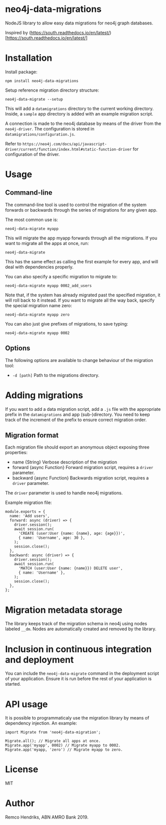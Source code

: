 # neo4j-data-migrations

NodeJS library to allow easy data migrations for neo4j graph databases.

Inspired by (https://south.readthedocs.io/en/latest/)[https://south.readthedocs.io/en/latest/]

# Installation

Install package:

`npm install neo4j-data-migrations`

Setup reference migration directory structure:

`neo4j-data-migrate --setup`

This will add a `datamigrations` directory to the current working directory. Inside, a `sample` app directory is added with an example migration script.

A connection is made to the neo4j database by means of the driver from the `neo4j-driver`. The configuration is stored in `datamigrations/configuration.js`.

Refer to `https://neo4j.com/docs/api/javascript-driver/current/function/index.html#static-function-driver` for configuration of the driver.

# Usage

## Command-line

The command-line tool is used to control the migration of the system forwards or backwards through the series of migrations for any given app.

The most common use is:

`neo4j-data-migrate myapp`

This will migrate the app myapp forwards through all the migrations. If you want to migrate all the apps at once, run:

`neo4j-data-migrate`

This has the same effect as calling the first example for every app, and will deal with dependencies properly.

You can also specify a specific migration to migrate to:

`neo4j-data-migrate myapp 0002_add_users`

Note that, if the system has already migrated past the specified migration, it will roll back to it instead. If you want to migrate all the way back, specify the special migration name zero:

`neo4j-data-migrate myapp zero`

You can also just give prefixes of migrations, to save typing:

`neo4j-data-migrate myapp 0002`

## Options

The following options are available to change behaviour of the migration tool:

- `-d [path]` Path to the migrations directory.

# Adding migrations

If you want to add a data migration script, add a `.js` file with the appropriate prefix in the `datamigrations` and app (sub-)directory. You need to keep track of the increment of the prefix to ensure correct migration order.

## Migration format

Each migration file should export an anonymous object exposing three properties:
- name {String} Verbose description of the migration
- forward {async Function} Forward migration script, requires a `driver` parameter.
- backward {async Function} Backwards migration script, requires a `driver` parameter.

The `driver` parameter is used to handle neo4j migrations.

Example migration file:

```
module.exports = {
  name: 'Add users',
  forward: async (driver) => {
    driver.session();
    await session.run(
      'CREATE (user:User {name: {name}, age: {age}})',
      { name: 'Username', age: 30 },
    );
    session.close();
  },
  backward: async (driver) => {
    driver.session();
    await session.run(
      'MATCH (user:User {name: {name}}) DELETE user',
      { name: 'Username' },
    );
    session.close();
  },
};
```

# Migration metadata storage

The library keeps track of the migration schema in neo4j using nodes labeled `__dm`. Nodes are automatically created and removed by the library.

# Inclusion in continuous integration and deployment

You can include the `neo4j-data-migrate` command in the deployment script of your application. Ensure it is run before the rest of your application is started.

# API usage

It is possible to programmaticaly use the migration library by means of dependency injection. An example:

```
import Migrate from 'neo4j-data-migration';

Migrate.all(); // Migrate all apps at once.
Migrate.app('myapp', 0002) // Migrate myapp to 0002.
Migrate.app('myapp, 'zero') // Migrate myapp to zero.
```

# License

MIT

# Author

Remco Hendriks, ABN AMRO Bank 2019.